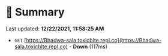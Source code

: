 # 📖 Summary
Last updated: **12/22/2021, 11:58:25 AM**

- `GET` [https://Bhadwa-sala.toxicblte.repl.co](https://Bhadwa-sala.toxicblte.repl.co) - **Down** (117ms)
